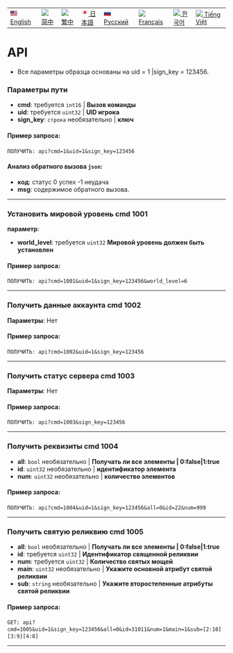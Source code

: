 <div align="center">
<table>
<td valign="center"><a href="EN.md"><img src="https://github.com/twitter/twemoji/blob/master/assets/svg/1f1fa-1f1f8.svg" width="16"/> English</td>
 
<td valign="center"><a href="zh-CN.md"><img src="https://em-content.zobj.net/thumbs/120/twitter/351/flag-china_1f1e8-1f1f3.png" width="16"/> 简中</td>
 
<td valign="center"><a href="zh-TW.md"><img src="https://em-content.zobj.net/thumbs/120/twitter/351/flag-china_1f1e8-1f1f3.png" width="16"/> 繁中</td>
 
<td valign="center"><a href="JP.md"><img src="https://github.com/twitter/twemoji/blob/master/assets/svg/1f1ef-1f1f5.svg" width="16"/> 日本語</td>
 
<td valign="center"><a href="RU.md"><img src="https://github.com/twitter/twemoji/blob/master/assets/svg/1f1f7-1f1fa.svg" width="16"/> Русский</a></td>

<td valign="center"><a href="FR.md"><img src="https://em-content.zobj.net/thumbs/160/twitter/154/flag-for-france_1f1eb-1f1f7.png" width="16"/> Français</td>
 
<td valign="center"><a href="KR.md"><img src="https://em-content.zobj.net/source/twitter/53/flag-for-south-korea_1f1f0-1f1f7.png" width="16"/> 한국어</td>
 
<td valign="center"><a href="VI.md"><img src="https://em-content.zobj.net/thumbs/120/twitter/351/flag-vietnam_1f1fb-1f1f3.png" width="16"/> Tiếng Việt </a></td>
</table>
</div>

# API
- Все параметры образца основаны на uid = 1 |sign_key = 123456.

### Параметры пути
- **cmd**: требуется `int16` | **Вызов команды**
- **uid**: требуется `uint32` | **UID игрока**
- **sign_key**: `строка` необязательно | **ключ**

#### Пример запроса:
```открытый текст
ПОЛУЧИТЬ: api?cmd=1&uid=1&sign_key=123456
```

#### Анализ обратного вызова `json`:
- **код**: статус 0 успех -1 неудача
- **msg**: содержимое обратного вызова.

___

### Установить мировой уровень cmd 1001
**параметр**:
- **world_level**: требуется `uint32` **Мировой уровень должен быть установлен**
#### Пример запроса:
```открытый текст
ПОЛУЧИТЬ: api?cmd=1001&uid=1&sign_key=123456&world_level=6
```

___

### Получить данные аккаунта cmd 1002
**Параметры**: Нет
#### Пример запроса:
```открытый текст
ПОЛУЧИТЬ: api?cmd=1002&uid=1&sign_key=123456
```

___

### Получить статус сервера cmd 1003
**Параметры**: Нет
#### Пример запроса:
```открытый текст
ПОЛУЧИТЬ: api?cmd=1003&sign_key=123456
```

___

### Получить реквизиты cmd 1004
- **all**: `bool` необязательно | **Получать ли все элементы | 0:false|1:true**
- **id**: `uint32` необязательно | **идентификатор элемента**
- **num**: `uint32` необязательно | **количество элементов**
#### Пример запроса:
```открытый текст
ПОЛУЧИТЬ: api?cmd=1004&uid=1&sign_key=123456&all=0&id=22&num=999
```

___

### Получить святую реликвию cmd 1005
- **all**: `bool` необязательно | **Получать ли все элементы | 0:false|1:true**
- **id**: требуется `uint32` | **Идентификатор священной реликвии**
- **num**: требуется `uint32` | **Количество святых мощей**
- **main**: `uint32` необязательно | **Укажите основной атрибут святой реликвии**
- **sub**: `string` необязательно | **Укажите второстепенные атрибуты святой реликвии**
#### Пример запроса:
```открытый текст
GET: api?cmd=1005&uid=1&sign_key=123456&all=0&id=31011&num=1&main=1&sub=[2:10][3:9][4:8]
```

___
